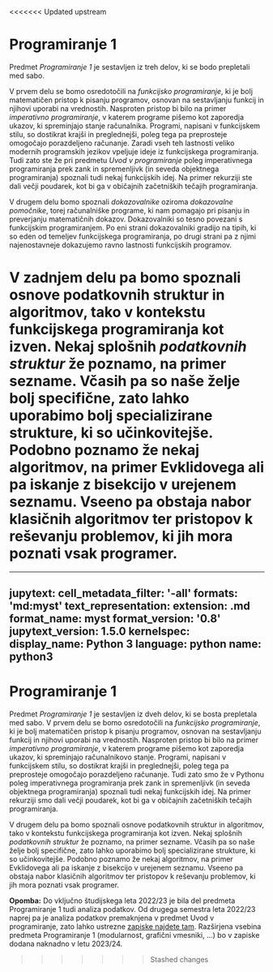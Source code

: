 <<<<<<< Updated upstream
# Programiranje 1

Predmet _Programiranje 1_ je sestavljen iz treh delov, ki se bodo prepletali med sabo.

V prvem delu se bomo osredotočili na _funkcijsko programiranje_, ki je bolj matematičen pristop k pisanju programov, osnovan na sestavljanju funkcij in njihovi uporabi na vrednostih. Nasproten pristop bi bilo na primer _imperativno programiranje_, v katerem programe pišemo kot zaporedja ukazov, ki spreminjajo stanje računalnika. Programi, napisani v funkcijskem stilu, so dostikrat krajši in preglednejši, poleg tega pa preprosteje omogočajo porazdeljeno računanje. Zaradi vseh teh lastnosti veliko modernih programskih jezikov vpeljuje ideje iz funkcijskega programiranja. Tudi zato ste že pri predmetu _Uvod v programiranje_ poleg imperativnega programiranja prek zank in spremenljivk (in seveda objektnega programiranja) spoznali tudi nekaj funkcijskih idej. Na primer rekurziji ste dali večji poudarek, kot bi ga v običajnih začetniških tečajih programiranja.

V drugem delu bomo spoznali _dokazovalnike_ oziroma _dokazovalne pomočnike_, torej računalniške programe, ki nam pomagajo pri pisanju in preverjanju matematičnih dokazov. Dokazovalniki so tesno povezani s funkcijskim programiranjem. Po eni strani dokazovalniki gradijo na tipih, ki so eden od temeljev funkcijskega programiranja, po drugi strani pa z njimi najenostavneje dokazujemo ravno lastnosti funkcijskih programov.

V zadnjem delu pa bomo spoznali osnove podatkovnih struktur in algoritmov, tako v kontekstu funkcijskega programiranja kot izven. Nekaj splošnih _podatkovnih struktur_ že poznamo, na primer sezname. Včasih pa so naše želje bolj specifične, zato lahko uporabimo bolj specializirane strukture, ki so učinkovitejše. Podobno poznamo že nekaj algoritmov, na primer Evklidovega ali pa iskanje z bisekcijo v urejenem seznamu. Vseeno pa obstaja nabor klasičnih algoritmov ter pristopov k reševanju problemov, ki jih mora poznati vsak programer.
=======
---
jupytext:
  cell_metadata_filter: '-all'
  formats: 'md:myst'
  text_representation:
    extension: .md
    format_name: myst
    format_version: '0.8'
    jupytext_version: 1.5.0
kernelspec:
  display_name: Python 3
  language: python
  name: python3
---

# Programiranje 1

Predmet _Programiranje 1_ je sestavljen iz dveh delov, ki se bosta prepletala med sabo. V prvem delu se bomo osredotočili na _funkcijsko programiranje_, ki je bolj matematičen pristop k pisanju programov, osnovan na sestavljanju funkcij in njihovi uporabi na vrednostih. Nasproten pristop bi bilo na primer _imperativno programiranje_, v katerem programe pišemo kot zaporedja ukazov, ki spreminjajo računalnikovo stanje. Programi, napisani v funkcijskem stilu, so dostikrat krajši in preglednejši, poleg tega pa preprosteje omogočajo porazdeljeno računanje. Tudi zato smo že v Pythonu poleg imperativnega programiranja prek zank in spremenljivk (in seveda objektnega programiranja) spoznali tudi nekaj funkcijskih idej. Na primer rekurziji smo dali večji poudarek, kot bi ga v običajnih začetniških tečajih programiranja.

V drugem delu pa bomo spoznali osnove podatkovnih struktur in algoritmov, tako v kontekstu funkcijskega programiranja kot izven. Nekaj splošnih _podatkovnih struktur_ že poznamo, na primer sezname. Včasih pa so naše želje bolj specifične, zato lahko uporabimo bolj specializirane strukture, ki so učinkovitejše. Podobno poznamo že nekaj algoritmov, na primer Evklidovega ali pa iskanje z bisekcijo v urejenem seznamu. Vseeno pa obstaja nabor klasičnih algoritmov ter pristopov k reševanju problemov, ki jih mora poznati vsak programer.

**Opomba:** Do vključno študijskega leta 2022/23 je bila del predmeta Programiranje 1 tudi analiza podatkov. Od drugega semestra leta 2022/23 naprej pa je analiza podatkov premaknjena v predmet Uvod v programiranje, zato lahko ustrezne [zapiske najdete tam](https://matija.pretnar.info/uvod-v-programiranje/). Razširjena vsebina predmeta Programiranje 1 (modularnost, grafični vmesniki, …) bo v zapiske dodana naknadno v letu 2023/24.
>>>>>>> Stashed changes
